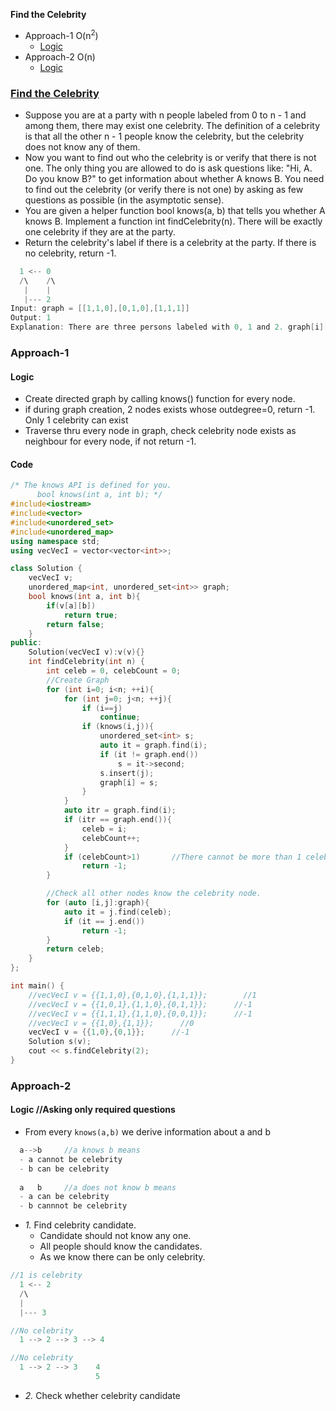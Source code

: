 **Find the Celebrity**
- Approach-1 O(n<sup>2</sup>)
  - [Logic](#l1)
- Approach-2 O(n)
  - [Logic](#l)


### [Find the Celebrity](https://leetcode.com/problems/find-the-celebrity/)
- Suppose you are at a party with n people labeled from 0 to n - 1 and among them, there may exist one celebrity. The definition of a celebrity is that all the other n - 1 people know the celebrity, but the celebrity does not know any of them.
- Now you want to find out who the celebrity is or verify that there is not one. The only thing you are allowed to do is ask questions like: "Hi, A. Do you know B?" to get information about whether A knows B. You need to find out the celebrity (or verify there is not one) by asking as few questions as possible (in the asymptotic sense).
- You are given a helper function bool knows(a, b) that tells you whether A knows B. Implement a function int findCelebrity(n). There will be exactly one celebrity if they are at the party.
- Return the celebrity's label if there is a celebrity at the party. If there is no celebrity, return -1.
```c
  1 <-- 0
  /\    /\
   |    |
   |--- 2
Input: graph = [[1,1,0],[0,1,0],[1,1,1]]
Output: 1
Explanation: There are three persons labeled with 0, 1 and 2. graph[i][j] = 1 means person i knows person j, otherwise graph[i][j] = 0 means person i does not know person j. The celebrity is the person labeled as 1 because both 0 and 2 know him but 1 does not know anybody.
```

### Approach-1
<a name=l1></a>
#### Logic
- Create directed graph by calling knows() function for every node.
- if during graph creation, 2 nodes exists whose outdegree=0, return -1. Only 1 celebrity can exist
- Traverse thru every node in graph, check celebrity node exists as neighbour for every node, if not return -1.

#### Code
```cpp
/* The knows API is defined for you.
      bool knows(int a, int b); */
#include<iostream>
#include<vector>
#include<unordered_set>
#include<unordered_map>
using namespace std;
using vecVecI = vector<vector<int>>;

class Solution {
    vecVecI v;
    unordered_map<int, unordered_set<int>> graph;
    bool knows(int a, int b){
        if(v[a][b])
            return true;
        return false;
    }
public:
    Solution(vecVecI v):v(v){}
    int findCelebrity(int n) {
        int celeb = 0, celebCount = 0;
        //Create Graph
        for (int i=0; i<n; ++i){
            for (int j=0; j<n; ++j){
                if (i==j)
                    continue;
                if (knows(i,j)){
                    unordered_set<int> s;
                    auto it = graph.find(i);
                    if (it != graph.end())
                        s = it->second;
                    s.insert(j);
                    graph[i] = s;
                }
            }
            auto itr = graph.find(i);
            if (itr == graph.end()){
                celeb = i;
                celebCount++;
            }
            if (celebCount>1)       //There cannot be more than 1 celebrity
                return -1;
        }

        //Check all other nodes know the celebrity node.
        for (auto [i,j]:graph){
            auto it = j.find(celeb);
            if (it == j.end())
                return -1;
        }
        return celeb;
    }
};

int main() {
    //vecVecI v = {{1,1,0},{0,1,0},{1,1,1}};        //1
    //vecVecI v = {{1,0,1},{1,1,0},{0,1,1}};      //-1
    //vecVecI v = {{1,1,1},{1,1,0},{0,0,1}};      //-1
    //vecVecI v = {{1,0},{1,1}};      //0
    vecVecI v = {{1,0},{0,1}};      //-1
    Solution s(v);
    cout << s.findCelebrity(2);
}
```

### Approach-2
<a name=l></a>
#### Logic //Asking only required questions
- From every `knows(a,b)` we derive information about a and b
```c
  a-->b     //a knows b means
  - a cannot be celebrity
  - b can be celebrity
  
  a   b     //a does not know b means
  - a can be celebrity
  - b cannnot be celebrity
```
- _1._ Find celebrity candidate.
  - Candidate should not know any one.
  - All people should know the candidates.
  - As we know there can be only celebrity.
```c
//1 is celebrity
  1 <-- 2
  /\
  |
  |--- 3

//No celebrity
  1 --> 2 --> 3 --> 4  

//No celebrity
  1 --> 2 --> 3    4
                   5
```
- _2._ Check whether celebrity candidate 
